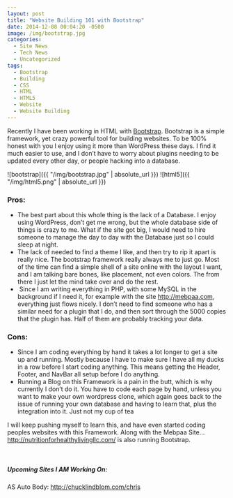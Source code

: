 ```yaml
---
layout: post
title: "Website Building 101 with Bootstrap"
date: 2014-12-08 00:04:20 -0500
image: /img/bootstrap.jpg
categories:
  - Site News
  - Tech News
  - Uncategorized
tags:
  - Bootstrap
  - Building
  - CSS
  - HTML
  - HTML5
  - Website
  - Website Building
---
```


Recently I have been working in HTML with <a href="http://getbootstrap.com/" target="_blank">Bootstrap</a>. Bootstrap is a simple framework, yet crazy powerful tool for building websites. To be 100% honest with you I enjoy using it more than WordPress these days. I find it much easier to use, and I don&#8217;t have to worry about plugins needing to be updated every other day, or people hacking into a database.

![bootstrap]({{ "/img/bootstrap.jpg" | absolute_url }})
![html5]({{ "/img/html5.png" | absolute_url }})


### Pros:

  * The best part about this whole thing is the lack of a Database. I enjoy using WordPress, don&#8217;t get me wrong, but the whole database side of things is crazy to me. What if the site got big, I would need to hire someone to manage the day to day with the Database just so I could sleep at night.
  * The lack of needed to find a theme I like, and then try to rip it apart is really nice. The bootstrap framework really always me to just go. Most of the time can find a simple shell of a site online with the layout I want, and I am talking bare bones, like placement, not even colors. The from there I just let the mind take over and do the rest.
  *  Since I am writing everything in PHP, with some MySQL in the background if I need it, for example with the site <a href="http://mebpaa.com" target="_blank">http://mebpaa.com</a>, everything just flows nicely. I don&#8217;t need to find someone who has a similar need for a plugin that I do, and then sort through the 5000 copies that the plugin has. Half of them are probably tracking your data.

### Cons:

  * Since I am coding everything by hand it takes a lot longer to get a site up and running. Mostly because I have to make sure I have all my ducks in a row before I start coding anything. This means getting the Header, Footer, and NavBar all setup before I do anything.
  * Running a Blog on this Framework is a pain in the butt, which is why currently I don&#8217;t do it. You have to code each page by hand, unless you want to make your own wordpress clone, which again goes back to the issue of running your own database and having to learn that, plus the integration into it. Just not my cup of tea

I will keep pushing myself to learn this, and have even started coding peoples websites with this Framework. Along with the Mebpaa Site&#8230;<a href="http://nutritionforhealthylivingllc.com/" target="_blank">http://nutritionforhealthylivingllc.com/</a> is also running Bootstrap.

&nbsp;

##### Upcoming Sites I AM Working On:

AS Auto Body: <a href="http://chucklindblom.com/chris" target="_blank">http://chucklindblom.com/chris</a>
